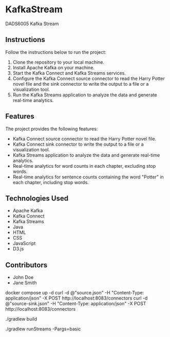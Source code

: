 # KafkaStream
DADS6005 Kafka Stream


<h2>Instructions</h2>
<p>Follow the instructions below to run the project:</p>
<ol>
	<li>Clone the repository to your local machine.</li>
	<li>Install Apache Kafka on your machine.</li>
	<li>Start the Kafka Connect and Kafka Streams services.</li>
	<li>Configure the Kafka Connect source connector to read the Harry Potter novel file and the sink connector to write the output to a file or a visualization tool.</li>
	<li>Run the Kafka Streams application to analyze the data and generate real-time analytics.</li>
</ol>

<h2>Features</h2>
<p>The project provides the following features:</p>
<ul>
	<li>Kafka Connect source connector to read the Harry Potter novel file.</li>
	<li>Kafka Connect sink connector to write the output to a file or a visualization tool.</li>
	<li>Kafka Streams application to analyze the data and generate real-time analytics.</li>
	<li>Real-time analytics for word counts in each chapter, excluding stop words.</li>
	<li>Real-time analytics for sentence counts containing the word "Potter" in each chapter, including stop words.</li>
</ul>

<h2>Technologies Used</h2>
<ul>
	<li>Apache Kafka</li>
	<li>Kafka Connect</li>
	<li>Kafka Streams</li>
	<li>Java</li>
	<li>HTML</li>
	<li>CSS</li>
	<li>JavaScript</li>
	<li>D3.js</li>
</ul>

<h2>Contributors</h2>
<ul>
	<li>John Doe</li>
	<li>Jane Smith</li>
</ul>




docker compose up -d
curl -d @"source.json" -H "Content-Type: application/json" -X POST http://localhost:8083/connectors
curl -d @"source-sink.json" -H "Content-Type: application/json" -X POST http://localhost:8083/connectors

./gradlew build



./gradlew runStreams -Pargs=basic


